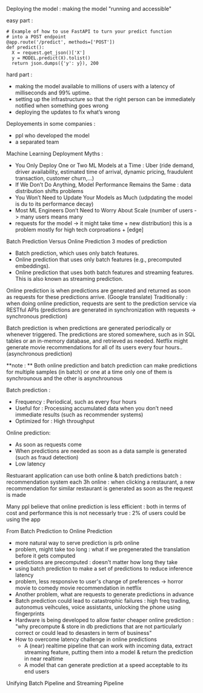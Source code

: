 Deploying the model : making the model "running and accessible"

easy part :
```
# Example of how to use FastAPI to turn your predict function
# into a POST endpoint
@app.route('/predict', methods=['POST'])
def predict():
  X = request.get_json()['X']
  y = MODEL.predict(X).tolist()
  return json.dumps({'y': y}), 200
```

hard part :
- making the model available to millions of users with a latency of milliseconds and 99% uptime.
- setting up the infrastructure so that the right person can be immediately notified when something goes wrong
- deploying the updates to fix what’s wrong

Deployements in some companies :
- ppl who developed the model
- a separated team



Machine Learning Deployment Myths : 
- You Only Deploy One or Two ML Models at a Time : Uber (ride demand, driver availability, estimated time of
arrival, dynamic pricing, fraudulent transaction, customer churn,...)
- If We Don’t Do Anything, Model Performance Remains the Same : data distribution shifts problems
- You Won’t Need to Update Your Models as Much (udpdating the model is du to its performance decay)
- Most ML Engineers Don’t Need to Worry About Scale (number of users -> many users means many
- requests for the model -> it might take time + new distribution) this is a problem mostly for high tech corproations + [edge]

Batch Prediction Versus Online Prediction
3 modes of prediction
- Batch prediction, which uses only batch features.
- Online prediction that uses only batch features (e.g., precomputed embeddings).
- Online prediction that uses both batch features and streaming features. This is also known as streaming prediction.

Online prediction is when predictions are generated and returned as soon as requests for these predictions arrive. (Google translate)
Traditionally : when doing online prediction, requests are sent to the prediction service via RESTful APIs (predictions are generated in synchronization with requests -> synchronous prediction)

Batch prediction is when predictions are generated periodically or whenever triggered. The predictions are stored somewhere, such as in SQL tables or an in-memory database, and retrieved as needed.
Netflix might generate movie recommendations for all of its users every four hours.. (asynchronous prediction)

**note : ** Both online prediction and batch prediction can make predictions for multiple samples (in batch) or one at a time only one of them is synchrounous and the other is asynchrounous

Batch prediction : 
- Frequency : Periodical, such as every four hours
- Useful for : Processing accumulated data when you don’t need immediate results (such as recommender systems)
- Optimized for : High throughput

Online prediction:
- As soon as requests come
- When predictions are needed as soon as a data sample is generated (such as fraud detection)
- Low latency

Restuarant application can use both online & batch predictions 
batch : recommendation system each 3h
online : when clicking a restaurant, a new recommendation for similar restaurant is generated as soon as the request is made

Many ppl believe that online prediction is less efficient : both in terms of cost and performance
this is not necessarly true : 2% of users could be using the app

From Batch Prediction to Online Prediction
- more natural way to serve prediction is prb online
- problem, might take too long : what if we pregenerated the translation before it gets computed
- predictions are precomputed : doesn't matter how long they take
- using batch prediction to make a set of predictions to reduce inference latency
- problem, less responsive to user's change of preferences -> horror movie to comedy movie recommendation in netflix
- Another problem, what are requests to generate predictions in advance
- Batch prediction could lead to catastrophic failures : high freq trading, autonomus veihcules, voice assistants, unlocking the phone using fingerprints
- Hardware is being developed to allow faster cheaper online prediction : "why precompute & store in db predictions that are not particularly correct or could lead to desasters in term of business"
- How to overcome latency challenge in online predictions
  - A (near) realtime pipeline that can work with incoming data, extract streaming feature, putting them into a model & return the prediction in near realtime
  - A model that can generate prediction at a speed acceptable to its end users


Unifying Batch Pipeline and Streaming Pipeline
